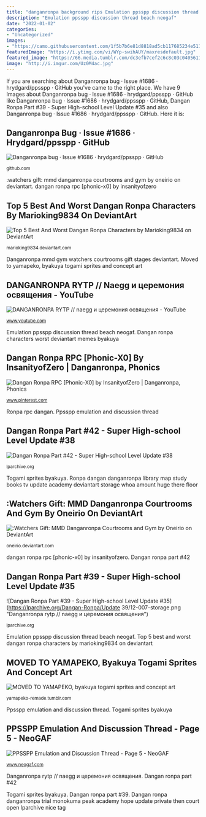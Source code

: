```yaml
---
title: "danganronpa background rips Emulation ppsspp discussion thread beach neogaf"
description: "Emulation ppsspp discussion thread beach neogaf"
date: "2022-01-02"
categories:
- "Uncategorized"
images:
- "https://camo.githubusercontent.com/1f5b7b6e81d8818ad5cb117685234e511337ae44/68747470733a2f2f662e636c6f75642e6769746875622e636f6d2f6173736574732f313930393933382f3436333835342f34316666313264342d623561372d313165322d383030622d6437303738386533396132362e706e67"
featuredImage: "https://i.ytimg.com/vi/WYp-swihAUY/maxresdefault.jpg"
featured_image: "https://66.media.tumblr.com/dc3efb7cef2c6c8c03c0405611d10f54/tumblr_inline_p7sosjro5S1rvxvik_500.png"
image: "http://i.imgur.com/Uz0M4ac.jpg"
---
```


If you are searching about Danganronpa bug · Issue #1686 · hrydgard/ppsspp · GitHub you've came to the right place. We have 9 Images about Danganronpa bug · Issue #1686 · hrydgard/ppsspp · GitHub like Danganronpa bug · Issue #1686 · hrydgard/ppsspp · GitHub, Dangan Ronpa Part #39 - Super High-school Level Update #35 and also Danganronpa bug · Issue #1686 · hrydgard/ppsspp · GitHub. Here it is:

## Danganronpa Bug · Issue #1686 · Hrydgard/ppsspp · GitHub

![Danganronpa bug · Issue #1686 · hrydgard/ppsspp · GitHub](https://camo.githubusercontent.com/1f5b7b6e81d8818ad5cb117685234e511337ae44/68747470733a2f2f662e636c6f75642e6769746875622e636f6d2f6173736574732f313930393933382f3436333835342f34316666313264342d623561372d313165322d383030622d6437303738386533396132362e706e67 "Ronpa dangan danganronpa library map study books tv update academy deviantart storage whoa amount huge there floor")

<small>github.com</small>

:watchers gift: mmd danganronpa courtrooms and gym by oneirio on deviantart. dangan ronpa rpc [phonic-x0] by insanityofzero

## Top 5 Best And Worst Dangan Ronpa Characters By Marioking9834 On DeviantArt

![Top 5 Best And Worst Dangan Ronpa Characters by Marioking9834 on DeviantArt](http://pre06.deviantart.net/65c1/th/pre/f/2015/010/6/4/top_5_best_and_worst_dangan_ronpa_characters_by_marioking9834-d8csg3k.png "Top 5 best and worst dangan ronpa characters by marioking9834 on deviantart")

<small>marioking9834.deviantart.com</small>

Danganronpa mmd gym watchers courtrooms gift stages deviantart. Moved to yamapeko, byakuya togami sprites and concept art

## DANGANRONPA RYTP // Naegg и церемония освящения - YouTube

![DANGANRONPA RYTP // naegg и церемония освящения - YouTube](https://i.ytimg.com/vi/WYp-swihAUY/maxresdefault.jpg "Togami sprites byakuya")

<small>www.youtube.com</small>

Emulation ppsspp discussion thread beach neogaf. Dangan ronpa characters worst deviantart memes byakuya

## Dangan Ronpa RPC [Phonic-X0] By InsanityofZero | Danganronpa, Phonics

![Dangan Ronpa RPC [Phonic-X0] by InsanityofZero | Danganronpa, Phonics](https://i.pinimg.com/originals/9a/1b/af/9a1baf240b488ee783a0863d2ad16779.png "Dangan ronpa danganronpa trial monokuma peak academy hope update private then court open lparchive nice tag")

<small>www.pinterest.com</small>

Ronpa rpc dangan. Ppsspp emulation and discussion thread

## Dangan Ronpa Part #42 - Super High-school Level Update #38

![Dangan Ronpa Part #42 - Super High-school Level Update #38](http://lparchive.org/Dangan-Ronpa/Update%2042/5-003-monobear.png "Emulation ppsspp discussion thread beach neogaf")

<small>lparchive.org</small>

Togami sprites byakuya. Ronpa dangan danganronpa library map study books tv update academy deviantart storage whoa amount huge there floor

## :Watchers Gift: MMD Danganronpa Courtrooms And Gym By Oneirio On DeviantArt

![:Watchers Gift: MMD Danganronpa Courtrooms and Gym by Oneirio on DeviantArt](http://pre12.deviantart.net/7a3b/th/pre/f/2015/337/6/9/_watchers_gift__mmd_danganronpa_courtrooms_and_gym_by_jjpros-d9ivlxx.png "Danganronpa bug · issue #1686 · hrydgard/ppsspp · github")

<small>oneirio.deviantart.com</small>

dangan ronpa rpc [phonic-x0] by insanityofzero. Dangan ronpa part #42

## Dangan Ronpa Part #39 - Super High-school Level Update #35

![Dangan Ronpa Part #39 - Super High-school Level Update #35](https://lparchive.org/Dangan-Ronpa/Update 39/12-007-storage.png "Danganronpa rytp // naegg и церемония освящения")

<small>lparchive.org</small>

Emulation ppsspp discussion thread beach neogaf. Top 5 best and worst dangan ronpa characters by marioking9834 on deviantart

## MOVED TO YAMAPEKO, Byakuya Togami Sprites And Concept Art

![MOVED TO YAMAPEKO, byakuya togami sprites and concept art](https://66.media.tumblr.com/dc3efb7cef2c6c8c03c0405611d10f54/tumblr_inline_p7sosjro5S1rvxvik_500.png "Danganronpa ppsspp 1686 bug")

<small>yamapeko-remade.tumblr.com</small>

Ppsspp emulation and discussion thread. Togami sprites byakuya

## PPSSPP Emulation And Discussion Thread - Page 5 - NeoGAF

![PPSSPP Emulation and Discussion Thread - Page 5 - NeoGAF](http://i.imgur.com/Uz0M4ac.jpg "Ronpa dangan danganronpa library map study books tv update academy deviantart storage whoa amount huge there floor")

<small>www.neogaf.com</small>

Danganronpa rytp // naegg и церемония освящения. Dangan ronpa part #42

Togami sprites byakuya. Dangan ronpa part #39. Dangan ronpa danganronpa trial monokuma peak academy hope update private then court open lparchive nice tag
